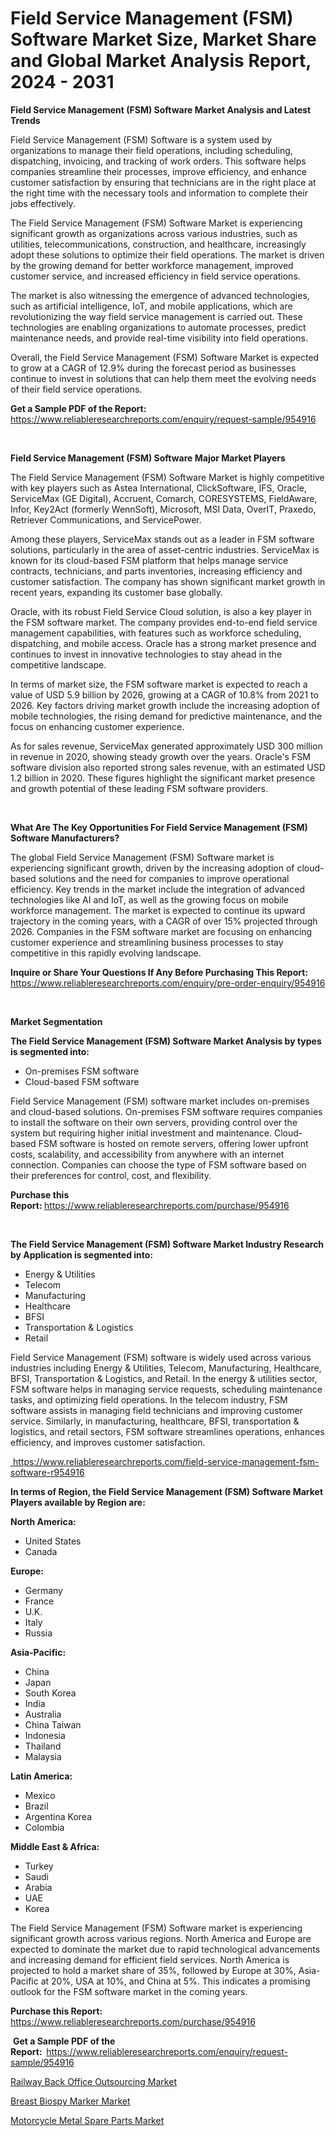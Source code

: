 <p><h1>Field Service Management (FSM) Software Market Size, Market Share and Global Market Analysis Report, 2024 - 2031</h1></p><p><strong>Field Service Management (FSM) Software Market Analysis and Latest Trends</strong></p>
<p><p>Field Service Management (FSM) Software is a system used by organizations to manage their field operations, including scheduling, dispatching, invoicing, and tracking of work orders. This software helps companies streamline their processes, improve efficiency, and enhance customer satisfaction by ensuring that technicians are in the right place at the right time with the necessary tools and information to complete their jobs effectively.</p><p>The Field Service Management (FSM) Software Market is experiencing significant growth as organizations across various industries, such as utilities, telecommunications, construction, and healthcare, increasingly adopt these solutions to optimize their field operations. The market is driven by the growing demand for better workforce management, improved customer service, and increased efficiency in field service operations.</p><p>The market is also witnessing the emergence of advanced technologies, such as artificial intelligence, IoT, and mobile applications, which are revolutionizing the way field service management is carried out. These technologies are enabling organizations to automate processes, predict maintenance needs, and provide real-time visibility into field operations.</p><p>Overall, the Field Service Management (FSM) Software Market is expected to grow at a CAGR of 12.9% during the forecast period as businesses continue to invest in solutions that can help them meet the evolving needs of their field service operations.</p></p>
<p><strong>Get a Sample PDF of the Report:&nbsp;</strong> <a href="https://www.reliableresearchreports.com/enquiry/request-sample/954916">https://www.reliableresearchreports.com/enquiry/request-sample/954916</a></p>
<p>&nbsp;</p>
<p><strong>Field Service Management (FSM) Software Major Market Players</strong></p>
<p><p>The Field Service Management (FSM) Software Market is highly competitive with key players such as Astea International, ClickSoftware, IFS, Oracle, ServiceMax (GE Digital), Accruent, Comarch, CORESYSTEMS, FieldAware, Infor, Key2Act (formerly WennSoft), Microsoft, MSI Data, OverIT, Praxedo, Retriever Communications, and ServicePower.</p><p>Among these players, ServiceMax stands out as a leader in FSM software solutions, particularly in the area of asset-centric industries. ServiceMax is known for its cloud-based FSM platform that helps manage service contracts, technicians, and parts inventories, increasing efficiency and customer satisfaction. The company has shown significant market growth in recent years, expanding its customer base globally.</p><p>Oracle, with its robust Field Service Cloud solution, is also a key player in the FSM software market. The company provides end-to-end field service management capabilities, with features such as workforce scheduling, dispatching, and mobile access. Oracle has a strong market presence and continues to invest in innovative technologies to stay ahead in the competitive landscape.</p><p>In terms of market size, the FSM software market is expected to reach a value of USD 5.9 billion by 2026, growing at a CAGR of 10.8% from 2021 to 2026. Key factors driving market growth include the increasing adoption of mobile technologies, the rising demand for predictive maintenance, and the focus on enhancing customer experience.</p><p>As for sales revenue, ServiceMax generated approximately USD 300 million in revenue in 2020, showing steady growth over the years. Oracle's FSM software division also reported strong sales revenue, with an estimated USD 1.2 billion in 2020. These figures highlight the significant market presence and growth potential of these leading FSM software providers.</p></p>
<p>&nbsp;</p>
<p><strong>What Are The Key Opportunities For Field Service Management (FSM) Software Manufacturers?</strong></p>
<p><p>The global Field Service Management (FSM) Software market is experiencing significant growth, driven by the increasing adoption of cloud-based solutions and the need for companies to improve operational efficiency. Key trends in the market include the integration of advanced technologies like AI and IoT, as well as the growing focus on mobile workforce management. The market is expected to continue its upward trajectory in the coming years, with a CAGR of over 15% projected through 2026. Companies in the FSM software market are focusing on enhancing customer experience and streamlining business processes to stay competitive in this rapidly evolving landscape.</p></p>
<p><strong>Inquire or Share Your Questions If Any Before Purchasing This Report:</strong> <a href="https://www.reliableresearchreports.com/enquiry/pre-order-enquiry/954916">https://www.reliableresearchreports.com/enquiry/pre-order-enquiry/954916</a></p>
<p>&nbsp;</p>
<p><strong>Market Segmentation</strong></p>
<p><strong>The Field Service Management (FSM) Software Market Analysis by types is segmented into:</strong></p>
<p><ul><li>On-premises FSM software</li><li>Cloud-based FSM software</li></ul></p>
<p><p>Field Service Management (FSM) software market includes on-premises and cloud-based solutions. On-premises FSM software requires companies to install the software on their own servers, providing control over the system but requiring higher initial investment and maintenance. Cloud-based FSM software is hosted on remote servers, offering lower upfront costs, scalability, and accessibility from anywhere with an internet connection. Companies can choose the type of FSM software based on their preferences for control, cost, and flexibility.</p></p>
<p><strong>Purchase this Report:&nbsp;</strong><a href="https://www.reliableresearchreports.com/purchase/954916">https://www.reliableresearchreports.com/purchase/954916</a></p>
<p>&nbsp;</p>
<p><strong>The Field Service Management (FSM) Software Market Industry Research by Application is segmented into:</strong></p>
<p><ul><li>Energy & Utilities</li><li>Telecom</li><li>Manufacturing</li><li>Healthcare</li><li>BFSI</li><li>Transportation & Logistics</li><li>Retail</li></ul></p>
<p><p>Field Service Management (FSM) software is widely used across various industries including Energy & Utilities, Telecom, Manufacturing, Healthcare, BFSI, Transportation & Logistics, and Retail. In the energy & utilities sector, FSM software helps in managing service requests, scheduling maintenance tasks, and optimizing field operations. In the telecom industry, FSM software assists in managing field technicians and improving customer service. Similarly, in manufacturing, healthcare, BFSI, transportation & logistics, and retail sectors, FSM software streamlines operations, enhances efficiency, and improves customer satisfaction.</p></p>
<p><a href="https://www.reliableresearchreports.com/field-service-management-fsm-software-r954916">&nbsp;https://www.reliableresearchreports.com/field-service-management-fsm-software-r954916</a></p>
<p><strong>In terms of Region, the Field Service Management (FSM) Software Market Players available by Region are:</strong></p>
<p>
    <p> <strong> North America: </strong>
        <ul>
            <li>United States</li>
            <li>Canada</li>
        </ul>
        </p> 
    <p> <strong> Europe: </strong>
        <ul>
            <li>Germany</li>
            <li>France</li>
            <li>U.K.</li>
            <li>Italy</li>
            <li>Russia</li>
        </ul>
        </p> 
    <p> <strong> Asia-Pacific: </strong>
        <ul>
            <li>China</li>
            <li>Japan</li>
            <li>South Korea</li>
            <li>India</li>
            <li>Australia</li>
            <li>China Taiwan</li>
            <li>Indonesia</li>
            <li>Thailand</li>
            <li>Malaysia</li>
        </ul>
        </p> 
    <p> <strong> Latin America: </strong>
        <ul>
            <li>Mexico</li>
            <li>Brazil</li>
            <li>Argentina Korea</li>
            <li>Colombia</li>
        </ul>
        </p> 
    <p> <strong> Middle East & Africa: </strong>
        <ul>
            <li>Turkey</li>
            <li>Saudi</li>
            <li>Arabia</li>
            <li>UAE</li>
            <li>Korea</li>
        </ul>
    </p>
    </p>
<p><p>The Field Service Management (FSM) Software market is experiencing significant growth across various regions. North America and Europe are expected to dominate the market due to rapid technological advancements and increasing demand for efficient field services. North America is projected to hold a market share of 35%, followed by Europe at 30%, Asia-Pacific at 20%, USA at 10%, and China at 5%. This indicates a promising outlook for the FSM software market in the coming years.</p></p>
<p><strong>Purchase this Report: </strong><a href="https://www.reliableresearchreports.com/purchase/954916">https://www.reliableresearchreports.com/purchase/954916</a></p>
<p>&nbsp;<strong>Get a Sample PDF of the Report:&nbsp;&nbsp;</strong><a href="https://www.reliableresearchreports.com/enquiry/request-sample/954916">https://www.reliableresearchreports.com/enquiry/request-sample/954916</a></p>
<p><strong></strong></p>
<p><p><a href="https://github.com/JameTravis/Market-Research-Report-List-5/blob/main/railway-back-office-outsourcing-market.md">Railway Back Office Outsourcing Market</a></p><p><a href="https://github.com/ajiariaa/Market-Research-Report-List-1/blob/main/breast-biospy-marker-market.md">Breast Biospy Marker Market</a></p><p><a href="https://github.com/niyotibauri9/Market-Research-Report-List-1/blob/main/motorcycle-metal-spare-parts-market.md">Motorcycle Metal Spare Parts Market</a></p></p>